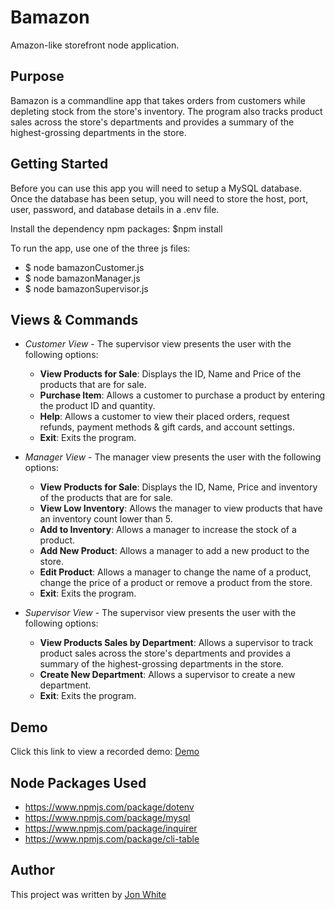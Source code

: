# Bamazon
Amazon-like storefront node application.

## Purpose

Bamazon is a commandline app that takes orders from customers while depleting stock from the store's inventory. The program also tracks product sales across the store's departments and provides a summary of the highest-grossing departments in the store.

## Getting Started

Before you can use this app you will need to setup a MySQL database. Once the database has been setup, you will need to store the host, port, user, password, and database details in a .env file.

Install the dependency npm packages: $npm install

To run the app, use one of the three js files:
* $ node bamazonCustomer.js
* $ node bamazonManager.js
* $ node bamazonSupervisor.js

## Views & Commands

* *Customer View* - The supervisor view presents the user with the following options:
  * **View Products for Sale**: Displays the ID, Name and Price of the products that are for sale.
  * **Purchase Item**: Allows a customer to purchase a product by entering the product ID and quantity.
  * **Help**: Allows a customer to view their placed orders, request refunds, payment methods & gift cards, and account settings.
  * **Exit**: Exits the program.

* *Manager View* - The manager view presents the user with the following options:
  * **View Products for Sale**: Displays the ID, Name, Price and inventory of the products that are for sale.
  * **View Low Inventory**: Allows the manager to view products that have an inventory count lower than 5.
  * **Add to Inventory**: Allows a manager to increase the stock of a product.
  * **Add New Product**: Allows a manager to add a new product to the store.
  * **Edit Product**: Allows a manager to change the name of a product, change the price of a product or remove a product from the store.
  * **Exit**: Exits the program.

* *Supervisor View* - The supervisor view presents the user with the following options:
  * **View Products Sales by Department**: Allows a supervisor to track product sales across the store's departments and provides a summary of the highest-grossing departments in the store.
  * **Create New Department**: Allows a supervisor to create a new department.
  * **Exit**: Exits the program.

## Demo

Click this link to view a recorded demo: 
[Demo](https://drive.google.com/file/d/1eZm-MYI1M3Yu2Huv123ReY6wuY3Skgua/view)

## Node Packages Used

* https://www.npmjs.com/package/dotenv
* https://www.npmjs.com/package/mysql
* https://www.npmjs.com/package/inquirer
* https://www.npmjs.com/package/cli-table

## Author

This project was written by 
[Jon White](https://jonathan-white.github.io/)
